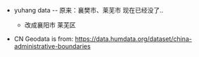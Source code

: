 * yuhang data -- 原来：襄樊市、莱芜市 现在已经没了..
  * 改成襄阳市 莱芜区

* CN Geodata is from: https://data.humdata.org/dataset/china-administrative-boundaries